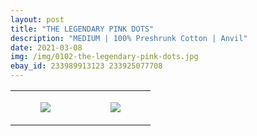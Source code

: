 ```yaml
---
layout: post
title: "THE LEGENDARY PINK DOTS"
description: "MEDIUM | 100% Preshrunk Cotton | Anvil"
date: 2021-03-08
img: /img/0102-the-legendary-pink-dots.jpg
ebay_id: 233989913123 233925077708
---
```




<table style="width:100%;"><tr><td style="vertical-align:top;">
      <figure class="tmblr-full" data-orig-height="2048" data-orig-width="1365" data-orig-src="https://concertshirts.netlify.app/shirts/0102/0102-01.jpg"><img src="https://64.media.tumblr.com/9f01b3b957777a8f74beab4804465a7f/44a04cc341c6caab-23/s540x810/5800b2d3f274cf64af9bbddfd047d14b7efc094c.jpg" data-orig-height="2048" data-orig-width="1365" data-orig-src="https://concertshirts.netlify.app/shirts/0102/0102-01.jpg"/></figure></td>
    <td style="vertical-align:top;">
      <figure class="tmblr-full" data-orig-height="2048" data-orig-width="1365" data-orig-src="https://concertshirts.netlify.app/shirts/0102/0102-02.jpg"><img src="https://64.media.tumblr.com/9776098c1f27f002e5b2e5a5ced31542/44a04cc341c6caab-e9/s540x810/4f8d9a48bc355565a5dc00c9684a6f976536113d.jpg" data-orig-height="2048" data-orig-width="1365" data-orig-src="https://concertshirts.netlify.app/shirts/0102/0102-02.jpg"/></figure></td>
  </tr></table>
